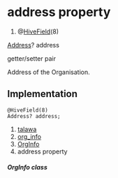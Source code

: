 
<div>

# address property

</div>


<div>

1.  @[HiveField](https://pub.dev/documentation/hive/2.2.3/hive/HiveField-class.html)(8)

</div>

[Address](../../models_organization_org_info_address/Address-class.md)?
address


getter/setter pair




Address of the Organisation.



## Implementation

``` language-dart
@HiveField(8)
Address? address;
```







1.  [talawa](../../index.md)
2.  [org_info](../../models_organization_org_info/)
3.  [OrgInfo](../../models_organization_org_info/OrgInfo-class.md)
4.  address property

##### OrgInfo class







